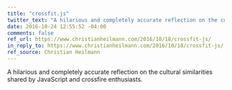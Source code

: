 ```yaml
---
title: "crossfit.js"
twitter_text: "A hilarious and completely accurate reflection on the cultural similarities shared by JavaScript and crossfire enthusiasts."
date: 2016-10-24 12:55:52 -04:00
comments: false
ref_url: https://www.christianheilmann.com/2016/10/18/crossfit-js/
in_reply_to: https://www.christianheilmann.com/2016/10/18/crossfit-js/
ref_source: Christian Heilmann
---
```


A hilarious and completely accurate reflection on the cultural similarities shared by JavaScript and crossfire enthusiasts.